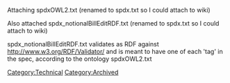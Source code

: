 Attaching spdxOWL2.txt (renamed to spdx.txt so I could attach to wiki)

Also attached spdx\_notionalBillEditRDF.txt (renamed to spdx.txt so I
could attach to wiki)

spdx\_notionalBillEditRDF.txt validates as RDF against
<http://www.w3.org/RDF/Validator/> and is meant to have one of each
'tag' in the spec, according to the ontology spdxOWL2.txt

[Category:Technical](Category:Technical "wikilink")
[Category:Archived](Category:Archived "wikilink")

